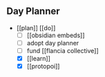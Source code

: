 ## Day Planner
- [[plan]] [[do]]
	- [ ] [[obsidian embeds]]
	- [ ] adopt day planner
	- [ ] fund [[flancia collective]]
	- [x] [[learn]]
	- [x] [[protopoi]]